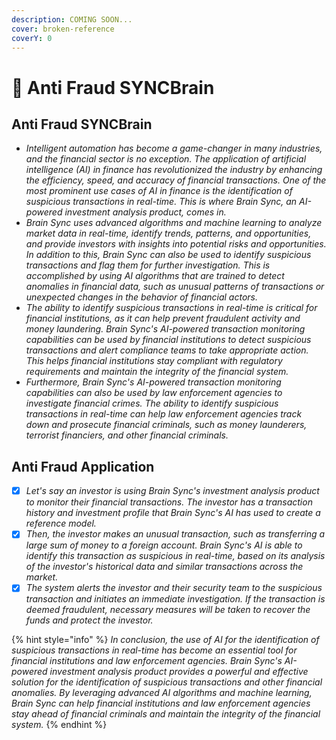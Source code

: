 ```yaml
---
description: COMING SOON...
cover: broken-reference
coverY: 0
---
```


# 🔰 Anti Fraud SYNCBrain

## Anti Fraud SYNCBrain

* _Intelligent automation has become a game-changer in many industries, and the financial sector is no exception. The application of artificial intelligence (AI) in finance has revolutionized the industry by enhancing the efficiency, speed, and accuracy of financial transactions. One of the most prominent use cases of AI in finance is the identification of suspicious transactions in real-time. This is where Brain Sync, an AI-powered investment analysis product, comes in._
* _Brain Sync uses advanced algorithms and machine learning to analyze market data in real-time, identify trends, patterns, and opportunities, and provide investors with insights into potential risks and opportunities. In addition to this, Brain Sync can also be used to identify suspicious transactions and flag them for further investigation. This is accomplished by using AI algorithms that are trained to detect anomalies in financial data, such as unusual patterns of transactions or unexpected changes in the behavior of financial actors._
* _The ability to identify suspicious transactions in real-time is critical for financial institutions, as it can help prevent fraudulent activity and money laundering. Brain Sync's AI-powered transaction monitoring capabilities can be used by financial institutions to detect suspicious transactions and alert compliance teams to take appropriate action. This helps financial institutions stay compliant with regulatory requirements and maintain the integrity of the financial system._
* _Furthermore, Brain Sync's AI-powered transaction monitoring capabilities can also be used by law enforcement agencies to investigate financial crimes. The ability to identify suspicious transactions in real-time can help law enforcement agencies track down and prosecute financial criminals, such as money launderers, terrorist financiers, and other financial criminals._

## Anti Fraud Application

* [x] _Let's say an investor is using Brain Sync's investment analysis product to monitor their financial transactions. The investor has a transaction history and investment profile that Brain Sync's AI has used to create a reference model._
* [x] _Then, the investor makes an unusual transaction, such as transferring a large sum of money to a foreign account. Brain Sync's AI is able to identify this transaction as suspicious in real-time, based on its analysis of the investor's historical data and similar transactions across the market._
* [x] _The system alerts the investor and their security team to the suspicious transaction and initiates an immediate investigation. If the transaction is deemed fraudulent, necessary measures will be taken to recover the funds and protect the investor._

{% hint style="info" %}
_In conclusion, the use of AI for the identification of suspicious transactions in real-time has become an essential tool for financial institutions and law enforcement agencies. Brain Sync's AI-powered investment analysis product provides a powerful and effective solution for the identification of suspicious transactions and other financial anomalies. By leveraging advanced AI algorithms and machine learning, Brain Sync can help financial institutions and law enforcement agencies stay ahead of financial criminals and maintain the integrity of the financial system._
{% endhint %}
